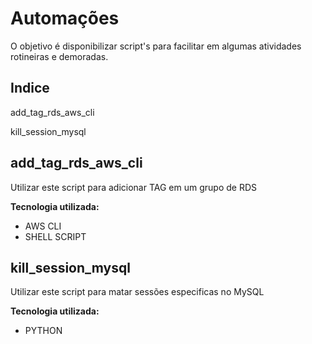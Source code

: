 # Automações

O objetivo é disponibilizar script's para facilitar em algumas atividades rotineiras e demoradas.

## Indice

add_tag_rds_aws_cli

kill_session_mysql




## add_tag_rds_aws_cli

Utilizar este script para adicionar TAG em um grupo de RDS

**Tecnologia utilizada:**

* AWS CLI
* SHELL SCRIPT

## kill_session_mysql

Utilizar este script para matar sessões especificas no MySQL

**Tecnologia utilizada:**

* PYTHON
